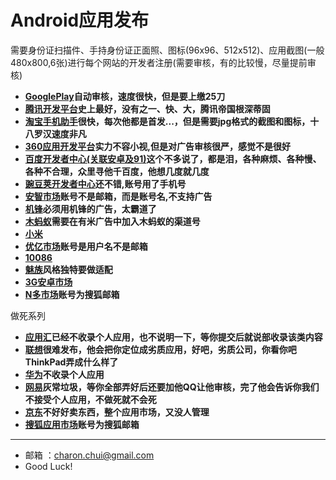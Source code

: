 Android应用发布
===
需要身份证扫描件、手持身份证正面照、图标(96x96、512x512)、应用截图(一般480x800,6张)进行每个网站的开发者注册(需要审核，有的比较慢，尽量提前审核)

- **[GooglePlay](https://play.google.com/apps/publish)自动审核，速度很快，但是要上缴25刀**
- **[腾讯开发平台](http://open.qq.com/?from=tap)史上最好，没有之一、快、大，腾讯帝国根深蒂固**
- **[淘宝手机助手](http://app.taobao.com)很快，每次他都是首发...，但是需要jpg格式的截图和图标，十八罗汉速度非凡**
- **[360应用开发平台](http://open.app.360.cn/)实力不容小视,但是对广告审核很严，感觉不是很好**	
- **[百度开发者中心(关联安卓及91)](http://developer.baidu.com/)这个不多说了，都是泪，各种麻烦、各种慢、各种不合理，众里寻他千百度，他想几度就几度**	  
- **[豌豆荚开发者中心](http://developer.wandoujia.com)还不错,账号用了手机号**	  
- **[安智市场](http://dev.anzhi.com/)账号不是邮箱，而是账号名,不支持广告**
- **[机锋](http://dev.gfan.com/)必须用机锋的广告，太霸道了**		
- **[木蚂蚁](http://dev.mumayi.com/index/)需要在有米广告中加入木蚂蚁的渠道号**
- **[小米](http://developer.xiaomi.com)**
- **[优亿市场](http://dev.eoemarket.com/)账号是用户名不是邮箱**
- **[10086](http://dev.10086.cn/)**
- **[魅族](http://developer.meizu.com)风格独特要做适配**
- **[3G安卓市场](http://dev.3g.cn/)**
- **[N多市场](http://www.nduoa.com/developer)账号为搜狐邮箱**


做死系列
- **[应用汇](http://dev.appchina.com/)已经不收录个人应用，也不说明一下，等你提交后就说部收录该类内容**
- **[联想](http://developer.lenovomm.com)很难发布，他会把你定位成劣质应用，好吧，劣质公司，你看你吧ThinkPad弄成什么样了**
- **[华为](http://developer.huawei.com/)不收录个人应用**
- **[网易](http://m.163.com/android/)灰常垃圾，等你全部弄好后还要加他QQ让他审核，完了他会告诉你我们不接受个人应用，不做死就不会死**
- **[京东](http://play.jd.com/download/)不好好卖东西，整个应用市场，又没人管理**
- **[搜狐应用市场](http://app.sohu.com/developer)账号为搜狐邮箱**


---

- 邮箱 ：charon.chui@gmail.com  
- Good Luck! 
